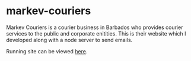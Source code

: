 # markev-couriers

Markev Couriers is a courier business in Barbados who provides courier services to the public and corporate enitities. This is their website which I developed along with a node server to send emails.

Running site can be viewed [here](http://markev-couriers.herokuapp.com/).
